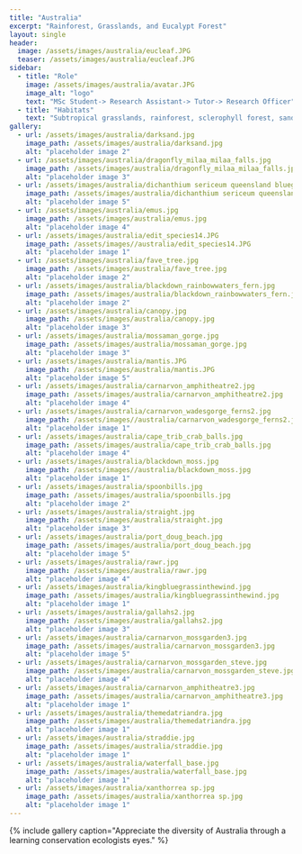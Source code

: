 ```yaml
---
title: "Australia"
excerpt: "Rainforest, Grasslands, and Eucalypt Forest"
layout: single
header:
  image: /assets/images/australia/eucleaf.JPG
  teaser: /assets/images/australia/eucleaf.JPG
sidebar:
  - title: "Role"
    image: /assets/images/australia/avatar.JPG
    image_alt: "logo"
    text: "MSc Student-> Research Assistant-> Tutor-> Research Officer"
  - title: "Habitats"
    text: "Subtropical grasslands, rainforest, sclerophyll forest, sand islands, beaches and everywhere in between"
gallery:
  - url: /assets/images/australia/darksand.jpg
    image_path: /assets/images/australia/darksand.jpg
    alt: "placeholder image 2"
  - url: /assets/images/australia/dragonfly_milaa_milaa_falls.jpg
    image_path: /assets/images/australia/dragonfly_milaa_milaa_falls.jpg
    alt: "placeholder image 3"
  - url: /assets/images/australia/dichanthium sericeum queensland bluegrass.jpg
    image_path: /assets/images/australia/dichanthium sericeum queensland bluegrass.jpg
    alt: "placeholder image 5"
  - url: /assets/images/australia/emus.jpg
    image_path: /assets/images/australia/emus.jpg
    alt: "placeholder image 4"
  - url: /assets/images/australia/edit_species14.JPG
    image_path: /assets/images//australia/edit_species14.JPG
    alt: "placeholder image 1"
  - url: /assets/images/australia/fave_tree.jpg
    image_path: /assets/images/australia/fave_tree.jpg
    alt: "placeholder image 2"  
  - url: /assets/images/australia/blackdown_rainbowwaters_fern.jpg
    image_path: /assets/images/australia/blackdown_rainbowwaters_fern.jpg
    alt: "placeholder image 2"
  - url: /assets/images/australia/canopy.jpg
    image_path: /assets/images/australia/canopy.jpg
    alt: "placeholder image 3"
  - url: /assets/images/australia/mossaman_gorge.jpg
    image_path: /assets/images/australia/mossaman_gorge.jpg
    alt: "placeholder image 3"  
  - url: /assets/images/australia/mantis.JPG
    image_path: /assets/images/australia/mantis.JPG
    alt: "placeholder image 5"  
  - url: /assets/images/australia/carnarvon_amphitheatre2.jpg
    image_path: /assets/images/australia/carnarvon_amphitheatre2.jpg
    alt: "placeholder image 4"
  - url: /assets/images/australia/carnarvon_wadesgorge_ferns2.jpg
    image_path: /assets/images//australia/carnarvon_wadesgorge_ferns2.jpg
    alt: "placeholder image 1"
  - url: /assets/images/australia/cape_trib_crab_balls.jpg
    image_path: /assets/images/australia/cape_trib_crab_balls.jpg
    alt: "placeholder image 4"
  - url: /assets/images/australia/blackdown_moss.jpg
    image_path: /assets/images//australia/blackdown_moss.jpg
    alt: "placeholder image 1"  
  - url: /assets/images/australia/spoonbills.jpg
    image_path: /assets/images/australia/spoonbills.jpg
    alt: "placeholder image 2"
  - url: /assets/images/australia/straight.jpg
    image_path: /assets/images/australia/straight.jpg
    alt: "placeholder image 3"
  - url: /assets/images/australia/port_doug_beach.jpg
    image_path: /assets/images/australia/port_doug_beach.jpg
    alt: "placeholder image 5"  
  - url: /assets/images/australia/rawr.jpg
    image_path: /assets/images/australia/rawr.jpg
    alt: "placeholder image 4"
  - url: /assets/images/australia/kingbluegrassinthewind.jpg
    image_path: /assets/images/australia/kingbluegrassinthewind.jpg
    alt: "placeholder image 1"
  - url: /assets/images/australia/gallahs2.jpg
    image_path: /assets/images/australia/gallahs2.jpg
    alt: "placeholder image 3"
  - url: /assets/images/australia/carnarvon_mossgarden3.jpg
    image_path: /assets/images/australia/carnarvon_mossgarden3.jpg
    alt: "placeholder image 5"  
  - url: /assets/images/australia/carnarvon_mossgarden_steve.jpg
    image_path: /assets/images/australia/carnarvon_mossgarden_steve.jpg
    alt: "placeholder image 4"
  - url: /assets/images/australia/carnarvon_amphitheatre3.jpg
    image_path: /assets/images/australia/carnarvon_amphitheatre3.jpg
    alt: "placeholder image 1"
  - url: /assets/images/australia/themedatriandra.jpg
    image_path: /assets/images/australia/themedatriandra.jpg
    alt: "placeholder image 1"  
  - url: /assets/images/australia/straddie.jpg
    image_path: /assets/images/australia/straddie.jpg
    alt: "placeholder image 1"    
  - url: /assets/images/australia/waterfall_base.jpg
    image_path: /assets/images/australia/waterfall_base.jpg
    alt: "placeholder image 1"  
  - url: /assets/images/australia/xanthorrea sp.jpg
    image_path: /assets/images/australia/xanthorrea sp.jpg
    alt: "placeholder image 1"    
---
```




{% include gallery caption="Appreciate the diversity of Australia through a learning conservation ecologists eyes." %}

